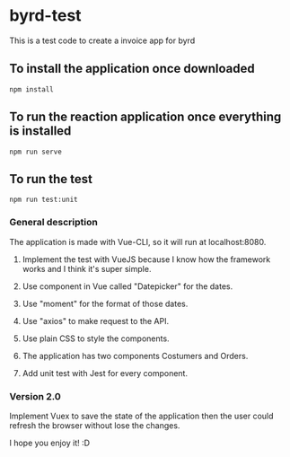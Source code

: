 # byrd-test

This is a test code to create a invoice app for byrd

## To install the application once downloaded

```
npm install
```

## To run the reaction application once everything is installed

```
npm run serve
```

## To run the test

```
npm run test:unit
```

### General description

The application is made with Vue-CLI, so it will run at localhost:8080.

1. Implement the test with VueJS because I know how the framework works and I think it's super simple.

2. Use component in Vue called "Datepicker" for the dates.

3. Use "moment" for the format of those dates.

4. Use "axios" to make request to the API.

5. Use plain CSS to style the components.

6. The application has two components Costumers and Orders.

7. Add unit test with Jest for every component.

### Version 2.0

Implement Vuex to save the state of the application then the user could refresh the browser without lose the changes.

I hope you enjoy it! :D
